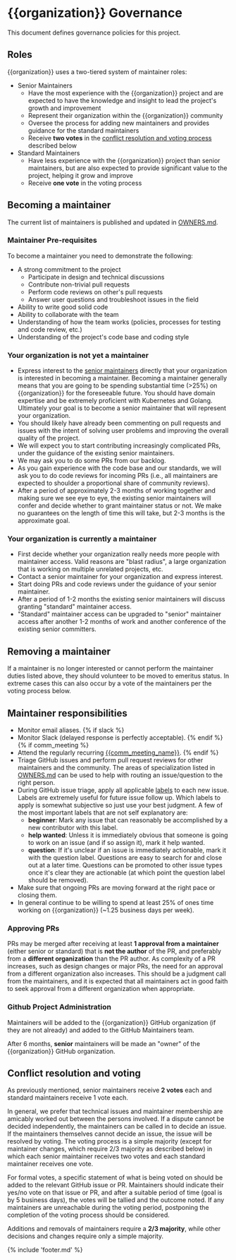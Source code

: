 # {{organization}} Governance

This document defines governance policies for this project.

## Roles

{{organization}} uses a two-tiered system of maintainer roles:

* Senior Maintainers
  * Have the most experience with the {{organization}} project and are expected to have the knowledge and insight to lead the project's growth and improvement
  * Represent their organization within the {{organization}} community
  * Oversee the process for adding new maintainers and provides guidance for the standard maintainers
  * Receive **two votes** in the [conflict resolution and voting process](#conflict-resolution-and-voting) described below
* Standard Maintainers
  * Have less experience with the {{organization}} project than senior maintainers, but are also expected to provide significant value to the project, helping it grow and improve
  * Receive **one vote** in the voting process

## Becoming a maintainer

The current list of maintainers is published and updated in [OWNERS.md]({{owners}}).

### Maintainer Pre-requisites

To become a maintainer you need to demonstrate the following:

* A strong commitment to the project
  * Participate in design and technical discussions
  * Contribute non-trivial pull requests
  * Perform code reviews on other's pull requests
  * Answer user questions and troubleshoot issues in the field
* Ability to write good solid code
* Ability to collaborate with the team
* Understanding of how the team works (policies, processes for testing and code review, etc.)
* Understanding of the project's code base and coding style

### Your organization is not yet a maintainer

* Express interest to the [senior maintainers]({{owners}}#senior-maintainers) directly that your
  organization is interested in becoming a maintainer. Becoming a maintainer generally means that
  you are going to be spending substantial time (>25%) on {{organization}} for the foreseeable future. You
  should have domain expertise and be extremely proficient with Kubernetes and Golang.  Ultimately
  your goal is to become a senior maintainer that will represent your organization.
* You should likely have already been commenting on pull requests and issues with the intent of solving
  user problems and improving the overall quality of the project.
* We will expect you to start contributing increasingly complicated PRs, under the guidance
  of the existing senior maintainers.
* We may ask you to do some PRs from our backlog.
* As you gain experience with the code base and our standards, we will ask you to do code reviews
  for incoming PRs (i.e., all maintainers are expected to shoulder a proportional share of
  community reviews).
* After a period of approximately 2-3 months of working together and making sure we see eye to eye,
  the existing senior maintainers will confer and decide whether to grant maintainer status or not.
  We make no guarantees on the length of time this will take, but 2-3 months is the approximate
  goal.

### Your organization is currently a maintainer

* First decide whether your organization really needs more people with maintainer access. Valid
  reasons are "blast radius", a large organization that is working on multiple unrelated projects,
  etc.
* Contact a senior maintainer for your organization and express interest.
* Start doing PRs and code reviews under the guidance of your senior maintainer.
* After a period of 1-2 months the existing senior maintainers will discuss granting "standard"
  maintainer access.
* "Standard" maintainer access can be upgraded to "senior" maintainer access after another 1-2
  months of work and another conference of the existing senior committers.

## Removing a maintainer

If a maintainer is no longer interested or cannot perform the maintainer duties listed above, they
should volunteer to be moved to emeritus status. In extreme cases this can also occur by a vote of
the maintainers per the voting process below.

## Maintainer responsibilities

* Monitor email aliases.
{% if slack %}
* Monitor Slack (delayed response is perfectly acceptable).
{% endif %}
{% if comm_meeting %}
* Attend the regularly recurring [{{comm_meeting_name}}]({{meeting}}).
{% endif %}
* Triage GitHub issues and perform pull request reviews for other maintainers and the community.
  The areas of specialization listed in [OWNERS.md]({{owners}}) can be used to help with routing
  an issue/question to the right person.
* During GitHub issue triage, apply all applicable [labels]({{label_link}})
  to each new issue. Labels are extremely useful for future issue follow up. Which labels to apply
  is somewhat subjective so just use your best judgment. A few of the most important labels that are
  not self explanatory are:
  * **beginner**: Mark any issue that can reasonably be accomplished by a new contributor with
    this label.
  * **help wanted**: Unless it is immediately obvious that someone is going to work on an issue (and
    if so assign it), mark it help wanted.
  * **question**: If it's unclear if an issue is immediately actionable, mark it with the
    question label. Questions are easy to search for and close out at a later time. Questions
    can be promoted to other issue types once it's clear they are actionable (at which point the
    question label should be removed).
* Make sure that ongoing PRs are moving forward at the right pace or closing them.
* In general continue to be willing to spend at least 25% of ones time working on {{organization}} (~1.25
  business days per week).

### Approving PRs

PRs may be merged after receiving at least **1 approval from a maintainer** (either senior or standard)
that is **not the author** of the PR, and preferably from a **different organization** than the PR author.
As complexity of a PR increases, such as design changes or major PRs, the need for an approval from
a different organization also increases.  This should be a judgment call from the maintainers,
and it is expected that all maintainers act in good faith to seek approval from a different
organization when appropriate.

### Github Project Administration

Maintainers will be added to the {{organization}} GitHub organization (if they are not already) and added to
the GitHub Maintainers team.

After 6 months, **senior** maintainers will be made an "owner" of the {{organization}} GitHub organization.

## Conflict resolution and voting

As previously mentioned, senior maintainers receive **2 votes** each and standard maintainers
receive 1 vote each.

In general, we prefer that technical issues and maintainer membership are amicably worked out
between the persons involved. If a dispute cannot be decided independently, the maintainers can be
called in to decide an issue. If the maintainers themselves cannot decide an issue, the issue will
be resolved by voting. The voting process is a simple majority (except for maintainer changes,
which require 2/3 majority as described below) in which each senior maintainer receives two votes
and each standard maintainer receives one vote.

For formal votes, a specific statement of what is being voted on should be added to the relevant
GitHub issue or PR. Maintainers should indicate their yes/no vote on that issue or PR, and after a
suitable period of time (goal is by 5 business days), the votes will be tallied and the outcome
noted. If any maintainers are unreachable during the voting period, postponing the completion of
the voting process should be considered.

Additions and removals of maintainers require a **2/3 majority**, while other decisions and changes
require only a simple majority.

{% include 'footer.md' %}
